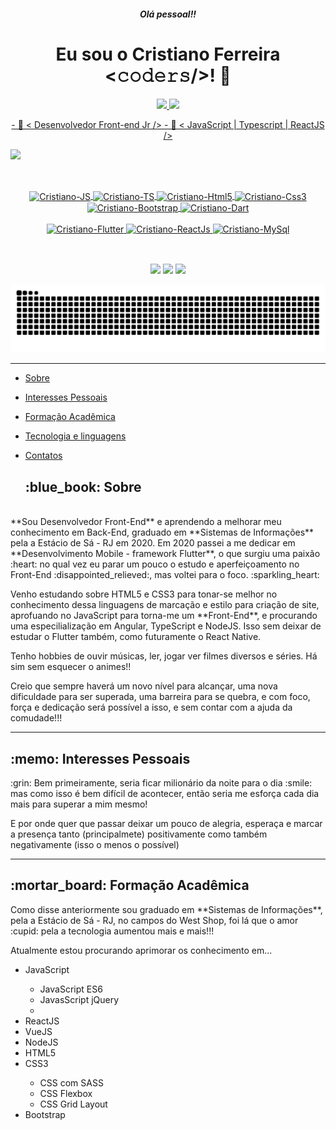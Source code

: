 <h5 align="center">Olá pessoal!!</h5>
<h1 align="center">Eu sou o Cristiano Ferreira <𝚌𝚘𝚍𝚎𝚛𝚜/>! 👋 </h1>

<div align="center">
  <a href="https://github.com/CristianoDaSilvaFerreira">
  <img height="180em" src="https://github-readme-stats.vercel.app/api?username=CristianoDaSilvaFerreira&show_icons=true&theme=dracula&include_all_commits=true&count_private=true"/>
  <img height="180em" src="https://github-readme-stats.vercel.app/api/top-langs/?username=CristianoDaSilvaFerreira&layout=compact&langs_count=7&theme=dracula"/>
</div>
<p align="center"> 
 - 🔭 < Desenvolvedor Front-end Jr />
 - 🌱 < JavaScript | Typescript | ReactJS />
</p>

<img src="https://user-images.githubusercontent.com/68359459/129458313-8ed65a4c-33e2-4637-8ace-60280316c75e.jpg">
 
 ##
 
 <div style="display: inline_block" align="center"><br>
  <img align="center" alt="Cristiano-JS" src="https://img.shields.io/badge/JavaScript-F7DF1E?style=for-the-badge&logo=javascript&logoColor=black">
  <img align="center" alt="Cristiano-TS" src="https://img.shields.io/badge/TypeScript-007ACC?style=for-the-badge&logo=typescript&logoColor=white">  
  <img align="center" alt="Cristiano-Html5" src="https://img.shields.io/badge/HTML-239120?style=for-the-badge&logo=html5&logoColor=white">
  <img align="center" alt="Cristiano-Css3" src="https://img.shields.io/badge/CSS-239120?&style=for-the-badge&logo=css3&logoColor=white">
  <img align="center" alt="Cristiano-Bootstrap" src="https://img.shields.io/badge/Bootstrap-563D7C?style=for-the-badge&logo=bootstrap&logoColor=white">  
  <img align="center" alt="Cristiano-Dart" src="https://img.shields.io/badge/Dart-0175C2?style=for-the-badge&logo=dart&logoColor=white">  
</div>
<div style="display: inline_block" align="center"><br>
  <img alig="center" alt="Cristiano-Flutter" src="https://img.shields.io/badge/Flutter-02569B?style=for-the-badge&logo=flutter&logoColor=white">
  <img alig="center" alt="Cristiano-ReactJs" src="https://img.shields.io/badge/React-20232A?style=for-the-badge&logo=react&logoColor=61DAFB">
  <img alig="center" alt="Cristiano-MySql" src="https://img.shields.io/badge/MySQL-00000F?style=for-the-badge&logo=mysql&logoColor=white">  
</div>
 
 ##
<div style="display: inline_block" align="center"><br>  
  <a href="https://www.instagram.com/cristianoferreira1094/" target="_blank"><img src="https://img.shields.io/badge/-Instagram-%23E4405F?style=for-the-badge&logo=instagram&logoColor=white" target="_blank"></a> 	 
  <a href = "mailto:contato@cristianodevsystem.tech"><img src="https://img.shields.io/badge/-Gmail-%23333?style=for-the-badge&logo=gmail&logoColor=white" target="_blank"></a>
  <a href="https://www.linkedin.com/in/cristiano-da-silva-ferreira/" target="_blank"><img src="https://img.shields.io/badge/-LinkedIn-%230077B5?style=for-the-badge&logo=linkedin&logoColor=white" target="_blank"></a>
  <a href="https://img.shields.io/badge/WhatsApp-25D366?style=for-the-badge&logo=whatsapp&logoColor=white" target="_blank" src="whatsapp://send?text=Olá_Eu_Sou_Cristiano_Ferreira&phone=+5521983765945"></a>
 
 ![Snake animation](https://github.com/CristianoDaSilvaFerreira/CristianoDaSilvaFerreira/blob/output/github-contribution-grid-snake.svg)
 </div>

***
- [Sobre](#sobre)
- [Interesses Pessoais](#interesses-pessoais)
- [Formação Acadêmica](#formacao-academica)
- [Tecnologia e linguagens](#tecnologia-linguagem)
- [Contatos](#contatos)

  <h2> :blue_book: Sobre</h2>
<p><br>**Sou Desenvolvedor  Front-End** e aprendendo a melhorar meu conhecimento em Back-End, graduado em **Sistemas de Informações** pela a Estácio de Sá - RJ em 2020. Em 2020 passei a me dedicar em **Desenvolvimento Mobile - framework Flutter**, o que surgiu uma paixão  :heart: no qual vez eu parar um pouco o estudo e aperfeiçoamento no Front-End :disappointed_relieved:, mas voltei para o foco. :sparkling_heart:</p>
<p>Venho estudando sobre HTML5 e CSS3 para tonar-se melhor no conhecimento dessa linguagens de marcação e estilo para criação de site, aprofuando no JavaScript para torna-me um **Front-End**, e procurando uma especilialização em Angular, TypeScript e NodeJS. Isso sem deixar de estudar o Flutter também, como futuramente o React Native.</p>

<p>Tenho hobbies de ouvir músicas, ler, jogar ver filmes diversos e séries. Há sim sem esquecer o animes!!</p>

<p>Creio que sempre haverá um novo nível para alcançar, uma nova dificuldade para ser superada, uma barreira para se quebra, e com foco, força e dedicação será possível a isso, e sem contar com a ajuda da comudade!!!</p>

---

  <h2> :memo: Interesses Pessoais</h2>

<p>:grin: Bem primeiramente, seria ficar milionário da noite para o dia :smile: mas como isso é bem difícil de acontecer, então seria me esforça cada dia mais para superar a mim mesmo!</p>
<p>E por onde quer que passar deixar um pouco de alegria, esperaça e marcar a presença tanto (principalmete) positivamente como também negativamente (isso o menos o possível)</p>

---
  <h2> :mortar_board: Formação Acadêmica</h2>
<p>Como disse anteriormente sou graduado em **Sistemas de Informações**, pela a Estácio de Sá - RJ, no campos do West Shop, foi lá que o amor :cupid: pela a tecnologia aumentou mais e mais!!!</p>
  <p>Atualmente estou procurando aprimorar os conhecimento em...</p>
  <ul>
    <li>JavaScript</li>
      <ul>
        <li>JavaScript ES6</li>
        <li>JavasScript jQuery<li>
      </ul>
    <li>ReactJS</li>
    <li>VueJS</li>
    <li>NodeJS</li>
    <li>HTML5</li>
    <li>CSS3</li>
      <ul>
        <li>CSS com SASS</li>
        <li>CSS Flexbox</li>
        <li>CSS Grid Layout</li>
      </ul>
    <li>Bootstrap</p>


<!--
**CristianoDaSilvaFerreira/CristianoDaSilvaFerreira** is a ✨ _special_ ✨ repository because its `README.md` (this file) appears on your GitHub profile.
Here are some ideas to get you started:
- 🔭 I’m currently working on ...
- 🌱 I’m currently learning ...
- 👯 I’m looking to collaborate on ...
- 🤔 I’m looking for help with ...
- 💬 Ask me about ...
- 📫 How to reach me: ...
- 😄 Pronouns: ...
- ⚡ Fun fact: ...
-->

